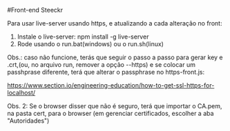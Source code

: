 #Front-end Steeckr

Para usar live-server usando https, e atualizando a cada alteração no front:

1) Instale o live-server: npm install -g live-server
2) Rode usando o run.bat(windows) ou o run.sh(linux)

Obs.: caso não funcione, terás que seguir o passo a passo para gerar key e .crt,(ou, no arquivo run, remover a opção --https) e se colocar um passhprase diferente, terá que alterar o passphrase no https-front.js: 

https://www.section.io/engineering-education/how-to-get-ssl-https-for-localhost/

Obs. 2: Se o browser disser que não é seguro, terá que importar o CA.pem, na pasta cert, para o browser (em gerenciar certificados, escolher a aba "Autoridades")
